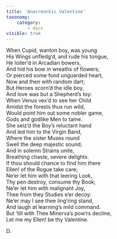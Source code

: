 ```yaml
---
title: 'Anacreontic Valentine'
taxonomy:
    category:
        - docs
visible: true
---
```


When Cupid, wanton boy, was young  
His Wings unfledg’d, and rude his tongue,  
He loiter’d in Arcadian bowers,  
And hid his bow in wreaths of flowers;  
Or pierced some fond unguarded heart,  
<span data-tippy="With now and then a random dart" class="green">Now and then with random dart</span>;  
But Heroes scorn’d the idle boy,  
And love was but a Shepherd’s toy:  
When Venus vex’d to see her Child  
Amidst the forests thus run wild,  
Would point him out some nobler game,  
Gods and godlike Men to tame.  
She seiz’d the Boy’s reluctant hand  
And led him to the Virgin Band,  
Where the sister Muses round  
Swell the deep majestic sound;  
And in solemn Strains unite,  
Breathing chaste, severe delights.  
If thou should chance to find him there  
Ellen! of the Rogue take care;  
Ne’er let him with that leering Look,  
Thy pen destroy, consume thy Book;  
Ne’er let him with malignant Joy,  
Thee from they Studies e’er decoy:  
Ne’er may I see thee ling’ring stand,  
And laugh at learning’s mild command.  
But ’till with Thee Minerva’s pow’rs decline,  
Let me my Ellen! be thy Valentine.  
  
D.  

<script>
	tippy.setDefaults({
	  arrow: true,
	  delay: 40,
	  theme: 'light'
	})
</script>